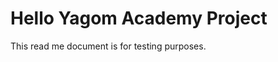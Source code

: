 Hello Yagom Academy Project
============================
This read me document is for testing purposes.
